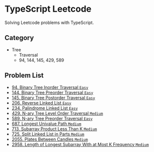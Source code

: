 # TypeScript Leetcode

Solving Leetcode problems with TypeScript.

## Category

-   Tree
    -   Traversal
    -   94, 144, 145, 429, 589

## Problem List

-   [94. Binary Tree Inorder Traversal `Easy`](./src/0001-1000/94/inorderTraversal.ts)
-   [144. Binary Tree Preorder Traversal `Easy`](./src/0001-1000/144/preorderTraversal.ts)
-   [145. Binary Tree Postorder Traversal `Easy`](./src/0001-1000/145/postorderTraversal.ts)
-   [206. Reverse Linked List `Easy`](./src/0001-1000/206/reverseList.ts)
-   [234. Palindrome Linked List `Easy`](./src/0001-1000/234/isPalindrome.ts)
-   [429. N-ary Tree Level Order Traversal `Medium`](./src/0001-1000/429/levelOrder.ts)
-   [589. N-ary Tree Preorder Traversal `Easy`](./src/0001-1000/589/preorder.ts)
-   [687. Longest Univalue Path `Medium`](./src/0001-1000/687/longestUnivaluePath.ts)
-   [713. Subarray Product Less Than K `Medium`](./src/0001-1000/713/numSubarrayProductLessThanK.ts)
-   [725. Split Linked List in Parts `Medium`](./src/0001-1000/725/splitListToParts.ts)
-   [2055. Plates Between Candles `Medium`](./src/2001-3000/2055/platesBetweenCandles.ts)
-   [2958. Length of Longest Subarray With at Most K Frequency `Medium`](./src/2001-3000/2958/maxSubarrayLength.ts)
